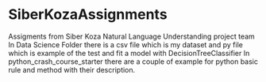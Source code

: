 # SiberKozaAssignments
Assigments from Siber Koza Natural Language Understanding project team
In Data Science Folder there is a csv file which is my dataset and py file which is example of the test and fit a model with DecisionTreeClassifier
In python_crash_course_starter there are a couple of example for python basic rule and method with their description.
